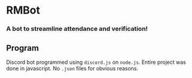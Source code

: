 # RMBot
### A bot to streamline attendance and verification!
## Program
Discord bot programmed using `discord.js` on `node.js`. Entire project was done in javascript. No `.json` files for obvious reasons.
